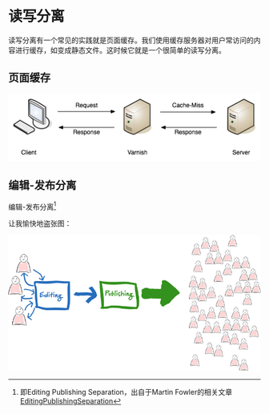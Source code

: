 读写分离
===

读写分离有一个常见的实践就是页面缓存。我们使用缓存服务器对用户常访问的内容进行缓存，如变成静态文件。这时候它就是一个很简单的读写分离。

页面缓存
---

![HTTP Cache](./images/httpcachemiss.png)

编辑-发布分离
---

编辑-发布分离[^EditingPublishingSeparation]

让我愉快地盗张图：

![编辑-发布分离](./images/edit-pub.png)


[^EditingPublishingSeparation]: 即Editing Publishing Separation，出自于Martin Fowler的相关文章 [EditingPublishingSeparation](http://martinfowler.com/bliki/EditingPublishingSeparation.html)
